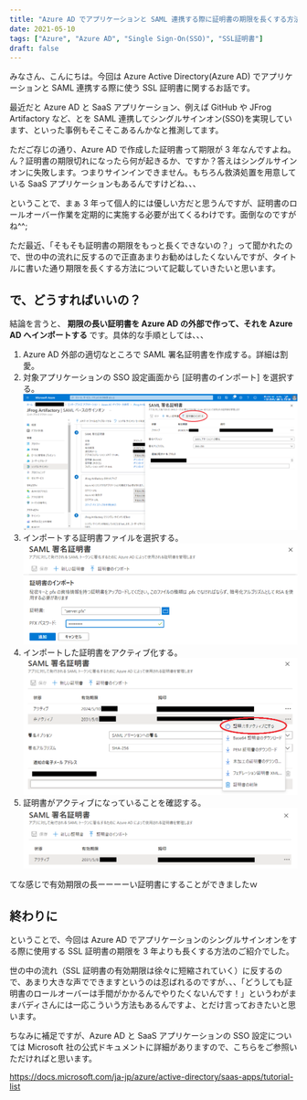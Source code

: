 ```yaml
---
title: "Azure AD でアプリケーションと SAML 連携する際に証明書の期限を長くする方法"
date: 2021-05-10
tags: ["Azure", "Azure AD", "Single Sign-On(SSO)", "SSL証明書"]
draft: false
---
```


みなさん、こんにちは。今回は Azure Active Directory(Azure AD) でアプリケーションと SAML 連携する際に使う SSL 証明書に関するお話です。

最近だと Azure AD と SaaS アプリケーション、例えば GitHub や JFrog Artifactory など、とを SAML 連携してシングルサインオン(SSO)を実現しています、といった事例もそこそこあるんかなと推測してます。

ただご存じの通り、Azure AD で作成した証明書って期限が 3 年なんですよね。ん？証明書の期限切れになったら何が起きるか、ですか？答えはシングルサインオンに失敗します。つまりサインインできません。もちろん救済処置を用意している SaaS アプリケーションもあるんですけどね、、、

ということで、まぁ 3 年って個人的には優しい方だと思うんですが、証明書のロールオーバー作業を定期的に実施する必要が出てくるわけです。面倒なのですがね^^;

ただ最近、「そもそも証明書の期限をもっと長くできないの？」って聞かれたので、世の中の流れに反するので正直あまりお勧めはしたくないんですが、タイトルに書いた通り期限を長くする方法について記載していきたいと思います。

## で、どうすればいいの？

結論を言うと、 **期限の長い証明書を Azure AD の外部で作って、それを Azure AD へインポートする** です。具体的な手順としては、、、

1. Azure AD 外部の適切なところで SAML 署名証明書を作成する。詳細は割愛。
1. 対象アプリケーションの SSO 設定画面から [証明書のインポート] を選択する。
   ![](images/import-ssl-certificate1.png)
1. インポートする証明書ファイルを選択する。
   ![](images/import-ssl-certificate2.png)
1. インポートした証明書をアクティブ化する。
   ![](images/import-ssl-certificate3.png)
1. 証明書がアクティブになっていることを確認する。
   ![](images/import-ssl-certificate4.png)

てな感じで有効期限の長ーーーーい証明書にすることができましたｗ

## 終わりに

ということで、今回は Azure AD でアプリケーションのシングルサインオンをする際に使用する SSL 証明書の期限を 3 年よりも長くする方法のご紹介でした。

世の中の流れ（SSL 証明書の有効期限は徐々に短縮されていく）に反するので、あまり大きな声でできますというのは忍ばれるのですが、、、「どうしても証明書のロールオーバーは手間がかかるんでやりたくないんです！」というわがままバディさんには一応こういう方法もあるんですよ、とだけ言っておきたいと思います。

ちなみに補足ですが、Azure AD と SaaS アプリケーションの SSO 設定については Microsoft 社の公式ドキュメントに詳細がありますので、こちらをご参照いただければと思います。

https://docs.microsoft.com/ja-jp/azure/active-directory/saas-apps/tutorial-list